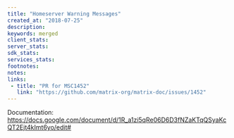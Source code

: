 ```yaml
---
title: "Homeserver Warning Messages"
created_at: "2018-07-25"
description:
keywords: merged
client_stats:
server_stats:
sdk_stats:
services_stats:
footnotes:
notes:
links:
 - title: "PR for MSC1452"
   link: "https://github.com/matrix-org/matrix-doc/issues/1452"
---
```

Documentation: https://docs.google.com/document/d/1R_a1zi5qRe06D6D3fNZaKTqQSyaKcQT2Ejt4kImt6yo/edit#
